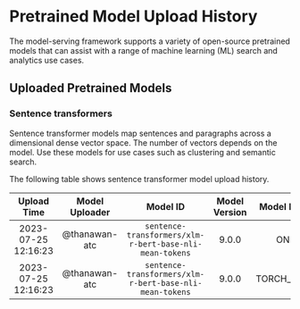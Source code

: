 # Pretrained Model Upload History

The model-serving framework supports a variety of open-source pretrained models that can assist with a range of machine learning (ML) search and analytics use cases. 


## Uploaded Pretrained Models


### Sentence transformers

Sentence transformer models map sentences and paragraphs across a dimensional dense vector space. The number of vectors depends on the model. Use these models for use cases such as clustering and semantic search. 

The following table shows sentence transformer model upload history.

[//]: # (This may be the most platform independent comment)

|Upload Time|Model Uploader|Model ID|Model Version|Model Format|Embedding Dimension|Pooling Mode|
| :---: | :---: | :---: | :---: | :---: | :---: | :---: |
|2023-07-25 12:16:23|@thanawan-atc|`sentence-transformers/xlm-r-bert-base-nli-mean-tokens`|9.0.0|ONNX|Default|Default|
|2023-07-25 12:16:23|@thanawan-atc|`sentence-transformers/xlm-r-bert-base-nli-mean-tokens`|9.0.0|TORCH_SCRIPT|Default|Default|
